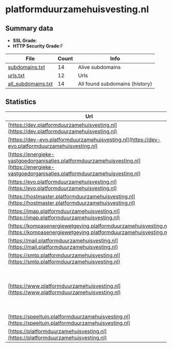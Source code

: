 

# platformduurzamehuisvesting.nl
## Summary data


 - **SSL Grade**:
 - **HTTP Security Grade**:F


| File       | Count | Info |
|------------|-------|------|
|[subdomains.txt](/data/platformduurzamehuisvesting.nl/subdomains.txt)|14|Alive subdomains|
|[urls.txt](/data/platformduurzamehuisvesting.nl/urls.txt)|12|Urls|
|[all_subdomains.txt](/data/platformduurzamehuisvesting.nl/all_subdomains.txt)|14|All found subdomains (history)|


## Statistics


| Url | SSL | HTTP | Server | Cookie | HSTS | CORS | CTO | CSP | XFO | XXP | RP |FP| Tech |Title |
|--------|-------|-------|------|------|------|------|------|------|------|------|------|------|------|------|
|[https://dev.platformduurzamehuisvesting.nl](https://dev.platformduurzamehuisvesting.nl)| | **F**|Apache| | | | | | | | :white_check_mark: | |Apache HTTP Server Basic|401 Unauthorized|
|[https://dev-evo.platformduurzamehuisvesting.nl](https://dev-evo.platformduurzamehuisvesting.nl)| | **F**|Apache| | | | | | | | :white_check_mark: | |Apache HTTP Server Basic|401 Unauthorized|
|[https://energieke-vastgoedorganisaties.platformduurzamehuisvesting.nl](https://energieke-vastgoedorganisaties.platformduurzamehuisvesting.nl)| | **F**|Apache| | | | | | | | :white_check_mark: | |Apache HTTP Server Basic|401 Unauthorized|
|[https://evo.platformduurzamehuisvesting.nl](https://evo.platformduurzamehuisvesting.nl)| | **F**|Apache| | | | | | | | :white_check_mark: | |Apache HTTP Server Basic|401 Unauthorized|
|[https://hostmaster.platformduurzamehuisvesting.nl](https://hostmaster.platformduurzamehuisvesting.nl)| | **F**|Apache| | | | | | | | :white_check_mark: | |Apache HTTP Server||
|[https://imap.platformduurzamehuisvesting.nl](https://imap.platformduurzamehuisvesting.nl)| | **F**|Apache| | | | | | | | :white_check_mark: | |Apache HTTP Server|Welcome!|
|[https://kompasenergiewetgeving.platformduurzamehuisvesting.nl](https://kompasenergiewetgeving.platformduurzamehuisvesting.nl)| | **F**|Apache| | | | | | | | :white_check_mark: | |Apache HTTP Server|Platform Duurzam...|
|[https://mail.platformduurzamehuisvesting.nl](https://mail.platformduurzamehuisvesting.nl)| | **F**|Apache| | | | | | | | :white_check_mark: | |Apache HTTP Server|Welcome!|
|[https://smtp.platformduurzamehuisvesting.nl](https://smtp.platformduurzamehuisvesting.nl)| | **F**|Apache| | | | | | | | :white_check_mark: | |Apache HTTP Server|Welcome!|
|[https://www.platformduurzamehuisvesting.nl](https://www.platformduurzamehuisvesting.nl)| | **F**|Apache| | | | | | | | :white_check_mark: | |Apache HTTP Server MySQL PHP Site Kit:1.118.0 Slider Revolution:6.6.20 WordPress:6.4.2 wpBakery|Platform Duurzam...|
|[https://speeltuin.platformduurzamehuisvesting.nl](https://speeltuin.platformduurzamehuisvesting.nl)| | **F**|Apache| | | | | | | | :white_check_mark: | |Apache HTTP Server||
|[https://platformduurzamehuisvesting.nl](https://platformduurzamehuisvesting.nl)| | **F**|Apache| | | | | | | | :white_check_mark: | |Apache HTTP Server||


